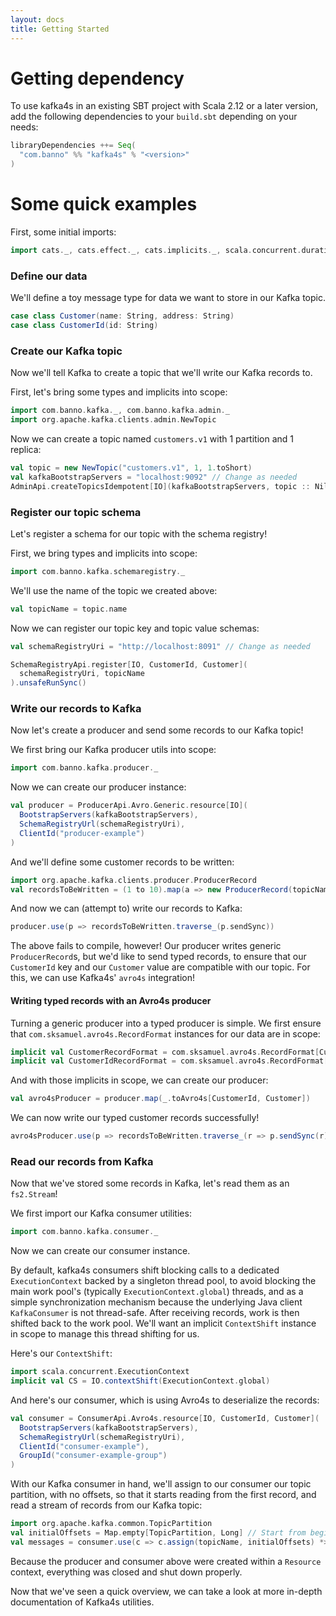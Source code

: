 ```yaml
---
layout: docs
title: Getting Started
---
```


# Getting dependency

To use kafka4s in an existing SBT project with Scala 2.12 or a later version, add the following dependencies to your
`build.sbt` depending on your needs:

```scala
libraryDependencies ++= Seq(
  "com.banno" %% "kafka4s" % "<version>"
)
```

# Some quick examples

First, some initial imports:
```scala mdoc:compile-only
import cats._, cats.effect._, cats.implicits._, scala.concurrent.duration._
```

### Define our data

We'll define a toy message type for data we want to store in our Kafka topic.

```scala mdoc:compile-only
case class Customer(name: String, address: String)
case class CustomerId(id: String)
```

### Create our Kafka topic

Now we'll tell Kafka to create a topic that we'll write our Kafka records to.

First, let's bring some types and implicits into scope:

```scala mdoc:compile-only
import com.banno.kafka._, com.banno.kafka.admin._
import org.apache.kafka.clients.admin.NewTopic
```

Now we can create a topic named `customers.v1` with 1 partition and 1 replica:

```scala mdoc:compile-only
val topic = new NewTopic("customers.v1", 1, 1.toShort)
val kafkaBootstrapServers = "localhost:9092" // Change as needed
AdminApi.createTopicsIdempotent[IO](kafkaBootstrapServers, topic :: Nil).unsafeRunSync
```

### Register our topic schema 

Let's register a schema for our topic with the schema registry!

First, we bring types and implicits into scope:

```scala mdoc:compile-only
import com.banno.kafka.schemaregistry._
```

We'll use the name of the topic we created above:

```scala mdoc:compile-only
val topicName = topic.name
```

Now we can register our topic key and topic value schemas:

```scala mdoc:compile-only
val schemaRegistryUri = "http://localhost:8091" // Change as needed

SchemaRegistryApi.register[IO, CustomerId, Customer](
  schemaRegistryUri, topicName
).unsafeRunSync()
```

### Write our records to Kafka

Now let's create a producer and send some records to our Kafka topic!

We first bring our Kafka producer utils into scope:

```scala mdoc:compile-only
import com.banno.kafka.producer._
```

Now we can create our producer instance:

```scala mdoc:compile-only
val producer = ProducerApi.Avro.Generic.resource[IO](
  BootstrapServers(kafkaBootstrapServers),
  SchemaRegistryUrl(schemaRegistryUri),
  ClientId("producer-example")
)
```

And we'll define some customer records to be written:

```scala mdoc:compile-only
import org.apache.kafka.clients.producer.ProducerRecord
val recordsToBeWritten = (1 to 10).map(a => new ProducerRecord(topicName, CustomerId(a.toString), Customer(s"name-${a}", s"address-${a}"))).toVector
```

And now we can (attempt to) write our records to Kafka:

```scala mdoc:fail
producer.use(p => recordsToBeWritten.traverse_(p.sendSync))
```

The above fails to compile, however! Our producer writes generic
`ProducerRecord`s, but we'd like to send typed records, to ensure that
our `CustomerId` key and our `Customer` value are compatible with our
topic. For this, we can use Kafka4s' `avro4s` integration!

#### Writing typed records with an Avro4s producer

Turning a generic producer into a typed producer is simple. We first ensure that `com.sksamuel.avro4s.RecordFormat` instances for our data are in scope:

```scala mdoc:compile-only
implicit val CustomerRecordFormat = com.sksamuel.avro4s.RecordFormat[Customer]
implicit val CustomerIdRecordFormat = com.sksamuel.avro4s.RecordFormat[CustomerId]

```

And with those implicits in scope, we can create our producer:

```scala mdoc:compile-only
val avro4sProducer = producer.map(_.toAvro4s[CustomerId, Customer])
```

We can now write our typed customer records successfully!

```scala mdoc:compile-only
avro4sProducer.use(p => recordsToBeWritten.traverse_(r => p.sendSync(r).flatMap(rmd => IO(println(s"Wrote record to ${rmd}"))))).unsafeRunSync
```

### Read our records from Kafka

Now that we've stored some records in Kafka, let's read them as an `fs2.Stream`!

We first import our Kafka consumer utilities:
```scala mdoc:compile-only
import com.banno.kafka.consumer._
```

Now we can create our consumer instance.

By default, kafka4s consumers shift blocking calls to a dedicated `ExecutionContext` backed by a singleton thread pool, to avoid blocking the main work pool's (typically `ExecutionContext.global`) threads, and as a simple synchronization mechanism because the underlying Java client `KafkaConsumer` is not thread-safe. After receiving records, work is then shifted back to the work pool. We'll want an implicit `ContextShift` instance in scope to manage this thread shifting for us.

Here's our `ContextShift`:

```scala mdoc:compile-only
import scala.concurrent.ExecutionContext
implicit val CS = IO.contextShift(ExecutionContext.global)
```

And here's our consumer, which is using Avro4s to deserialize the records:

```scala mdoc:compile-only
val consumer = ConsumerApi.Avro4s.resource[IO, CustomerId, Customer](
  BootstrapServers(kafkaBootstrapServers), 
  SchemaRegistryUrl(schemaRegistryUri),
  ClientId("consumer-example"),
  GroupId("consumer-example-group")
)
```

With our Kafka consumer in hand, we'll assign to our consumer our topic partition, with no offsets, so that it starts reading from the first record, and read a stream of records from our Kafka topic:
```scala mdoc:compile-only
import org.apache.kafka.common.TopicPartition
val initialOffsets = Map.empty[TopicPartition, Long] // Start from beginning
val messages = consumer.use(c => c.assign(topicName, initialOffsets) *> c.recordStream(1.second).take(5).compile.toVector).unsafeRunSync
```

Because the producer and consumer above were created within a `Resource` context, everything was closed and shut down properly.

Now that we've seen a quick overview, we can take a look at more in-depth documentation of Kafka4s utilities.

